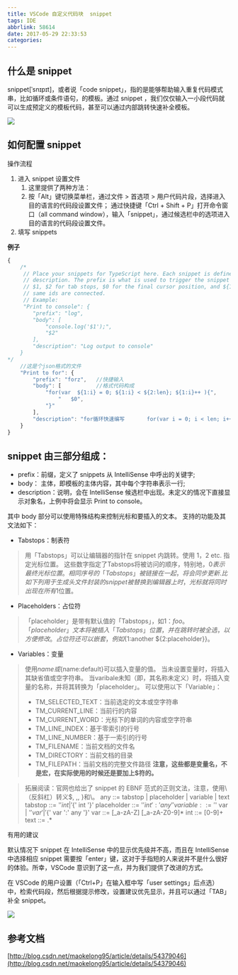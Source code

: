 ```yaml
---
title: VSCode 自定义代码块  snippet
tags: IDE
abbrlink: 58614
date: 2017-05-29 22:33:53
categories:
---
```


## 什么是 snippet

snippet[ˈsnɪpɪt]，或者说「code snippet」，指的是能够帮助输入重复代码模式串，比如循环或条件语句，的模板。通过 snippet ，我们仅仅输入一小段代码就可以生成预定义的模板代码，甚至可以通过内部跳转快速补全模板。

![](http://img.blog.csdn.net/20170112141959764?watermark/2/text/aHR0cDovL2Jsb2cuY3Nkbi5uZXQvbWFva2Vsb25nOTU=/font/5a6L5L2T/fontsize/400/fill/I0JBQkFCMA==/dissolve/70/gravity/SouthEast)


<!-- more -->

## 如何配置 snippet

操作流程

1. 进入 snippet 设置文件
    1. 这里提供了两种方法：
    2. 按「Alt」键切换菜单栏，通过文件 > 首选项 > 用户代码片段，选择进入目的语言的代码段设置文件；
通过快捷键「Ctrl + Shift + P」打开命令窗口（all command window），输入「snippet」，通过候选栏中的选项进入目的语言的代码段设置文件。
2. 填写 snippets

**例子**
```js
{
	/*
	 // Place your snippets for TypeScript here. Each snippet is defined under a snippet name and has a prefix, body and
	 // description. The prefix is what is used to trigger the snippet and the body will be expanded and inserted. Possible variables are:
	 // $1, $2 for tab stops, $0 for the final cursor position, and ${1:label}, ${2:another} for placeholders. Placeholders with the
	 // same ids are connected.
	 // Example:
	 "Print to console": {
		"prefix": "log",
		"body": [
			"console.log('$1');",
			"$2"
		],
		"description": "Log output to console"
	}
*/
    //这是个json格式的文件
	"Print to for": {
		"prefix": "forz",   //快捷输入
		"body": [           //格式代码构成
			"for(var  ${1:i} = 0; ${1:i} < ${2:len}; ${1:i}++ ){",
				"	$0",
			"}"
		],
		"description": "for循环快速编写		for(var i = 0; i < len; i++ ){			...		} 	"   //注释
	}
}
```

## snippet 由三部分组成：

- prefix：前缀，定义了 snippets 从 IntelliSense 中呼出的关键字;
- body： 主体，即模板的主体内容，其中每个字符串表示一行;
- description：说明，会在 IntelliSense 候选栏中出现。未定义的情况下直接显示对象名，上例中将会显示 Print to console。

其中 body 部分可以使用特殊结构来控制光标和要插入的文本。 支持的功能及其文法如下：

- Tabstops：制表符
>用「Tabstops」可以让编辑器的指针在 snippet 内跳转。使用 $1，$2 etc. 指定光标位置。
这些数字指定了Tabstops将被访问的顺序，特别地，$0表示最终光标位置。
相同序号的「Tabstops」被链接在一起，将会同步更新.
比如下列用于生成头文件封装的 snippet 被替换到编辑器上时，光标就将同时出现在所有$1位置。

- Placeholders：占位符
>「placeholder」是带有默认值的「Tabstops」，如${1：foo}。「placeholder」文本将被插入「Tabstops」位置，并在跳转时被全选，以方便修改。占位符还可以嵌套，例如${1:another ${2:placeholder}}。

- Variables：变量
>使用$name或${name:default}可以插入变量的值。 当未设置变量时，将插入其缺省值或空字符串。 当varibale未知（即，其名称未定义）时，将插入变量的名称，并将其转换为「placeholder」。 可以使用以下「Variable」：
>- TM_SELECTED_TEXT：当前选定的文本或空字符串
>- TM_CURRENT_LINE：当前行的内容
>- TM_CURRENT_WORD：光标下的单词的内容或空字符串
>- TM_LINE_INDEX：基于零索引的行号
>- TM_LINE_NUMBER：基于一索引的行号
>- TM_FILENAME：当前文档的文件名
>- TM_DIRECTORY：当前文档的目录
>- TM_FILEPATH：当前文档的完整文件路径
**注意，这些都是变量名，不是宏，在实际使用的时候还是要加上$符的。**


>拓展阅读：官网也给出了 snippet 的 EBNF 范式的正则文法，注意，使用\（反斜杠）转义\$, ,, }和\。
any ::= tabstop | placeholder | variable | text
tabstop ::= '$' int | '${' int '}'
placeholder ::= '${' int ':' any '}'
variable ::= '$' var | '${' var }' | '${' var ':' any '}'
var ::= [_a-zA-Z] [_a-zA-Z0-9]*
int ::= [0-9]+
text ::= .*


有用的建议

默认情况下 snippet 在 IntelliSense 中的显示优先级并不高，而且在 IntelliSense 中选择相应 snippet 需要按「enter」键，这对于手指短的人来说并不是什么很好的体验。所幸，VSCode 意识到了这一点，并为我们提供了改进的方式。

在 VSCode 的用户设置（「Ctrl+P」在输入框中写「user settings」后点选）中，检索代码段，然后根据提示修改，设置建议优先显示，并且可以通过「TAB」补全 snippet。

![](http://img.blog.csdn.net/20170112155152376?watermark/2/text/aHR0cDovL2Jsb2cuY3Nkbi5uZXQvbWFva2Vsb25nOTU=/font/5a6L5L2T/fontsize/400/fill/I0JBQkFCMA==/dissolve/70/gravity/SouthEast)

## 参考文档
[http://blog.csdn.net/maokelong95/article/details/54379046](http://blog.csdn.net/maokelong95/article/details/54379046)
